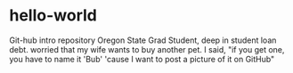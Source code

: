 # hello-world
Git-hub intro repository
Oregon State Grad Student, deep in student loan debt.
worried that my wife wants to buy another pet.
I said, "if you get one, you have to name it 'Bub'
'cause I want to post a picture of it on GitHub"
